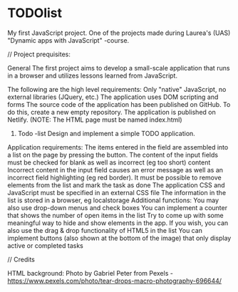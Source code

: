 # TODOlist
My first JavaScript project. One of the projects made during Laurea's (UAS) "Dynamic apps with JavaScript" -course. 

// Project prequisites: 

General
The first project aims to develop a small-scale application that
runs in a browser and utilizes lessons learned from JavaScript.

The following are the high level requirements:
Only "native" JavaScript, no external libraries (JQuery, etc.)
The application uses DOM scripting and forms
The source code of the application has been published on GitHub. To do this, create a new empty repository.
The application is published on Netlify. (NOTE: The HTML page must be named index.html)

1. Todo -list
Design and implement a simple TODO application.

Application requirements:
The items entered in the field are assembled into a list on the page by pressing the button.
The content of the input fields must be checked for blank as well as incorrect (eg too short) content
Incorrect content in the input field causes an error message as well as an incorrect field highlighting (eg red border).
It must be possible to remove elements from the list and mark the task as done
The application CSS and JavaScript must be specified in an external CSS file
The information in the list is stored in a browser, eg localstorage
Additional functions:
You may also use drop-down menus and check boxes
You can implement a counter that shows the number of open items in the list
Try to come up with some meaningful way to hide and show elements in the app.
If you wish, you can also use the drag & drop functionality of HTML5 in the list
You can implement buttons (also shown at the bottom of the image) that only display active or completed tasks

// Credits

HTML background: Photo by Gabriel Peter from Pexels - https://www.pexels.com/photo/tear-drops-macro-photography-696644/





